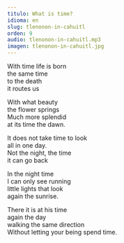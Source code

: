 ```yaml
---
titulo: What is time?
idioma: en
slug: tlenonon-in-cahuitl
orden: 9
audio: tlenonon-in-cahuitl.mp3
imagen: tlenonon-in-cahuitl.jpg
---
```


With time life is born<br>
the same time<br>
to the death<br>
it routes us<br>

With what beauty<br>
the flower springs<br>
Much more splendid<br>
at its time the dawn.<br>

It does not take time to look<br>
all in one day.<br>
Not the night, the time<br>
it can go back<br>

In the night time<br>
I can only see running<br>
little lights that look<br>
again the sunrise.<br>

There it is at his time<br>
again the day<br>
walking the same direction<br>
Without letting your being spend time.<br>
